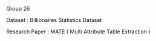 Group 26

Dataset : Billionaires Statistics Dataset

Research Paper : MATE ( Multi Attribute Table Extraction )
